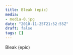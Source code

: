 ```yaml
---
title: Bleak (epic)
media:
- media-0.jpg
date: "2010-11-25T21:52:55Z"
draft: false
tags: []
---
```

Bleak \(epic\)
